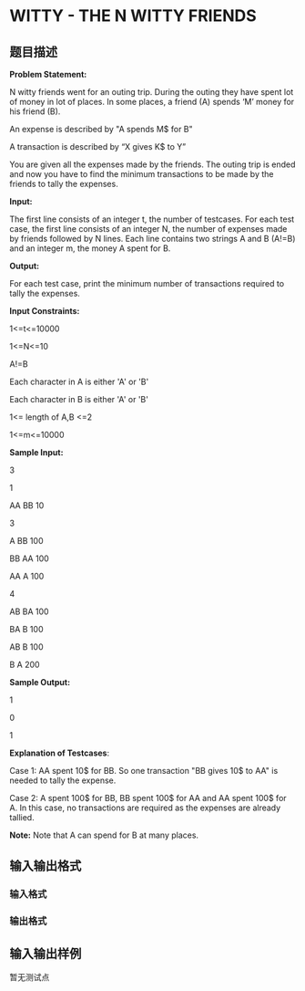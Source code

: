 # WITTY - THE N WITTY FRIENDS

## 题目描述

**Problem Statement:**

N witty friends went for an outing trip. During the outing they have spent lot of money in lot of places. In some places, a friend (A) spends ‘M’ money for his friend (B).

An expense is described by "A spends M$ for B"

A transaction is described by “X gives K$ to Y”

You are given all the expenses made by the friends. The outing trip is ended and now you have to find the minimum transactions to be made by the friends to tally the expenses.

**Input:**

The first line consists of an integer t, the number of testcases. For each test case, the first line consists of an integer N, the number of expenses made by friends followed by N lines. Each line contains two strings A and B (A!=B) and an integer m, the money A spent for B.

**Output:**

For each test case, print the minimum number of transactions required to tally the expenses.

**Input Constraints:**

1<=t<=10000

1<=N<=10

A!=B

Each character in A is either 'A' or 'B'

Each character in B is either 'A' or 'B'

1<= length of A,B <=2

1<=m<=10000

**Sample Input:**

3

1

AA BB 10

3

A BB 100

BB AA 100

AA A 100

4

AB BA 100

BA B 100

AB B 100

B A 200

**Sample Output:**

1

0

1

**Explanation of Testcases**:

Case 1: AA spent 10$ for BB. So one transaction "BB gives 10$ to AA" is needed to tally the expense.

Case 2: A spent 100$ for BB, BB spent 100$ for AA and AA spent 100$ for A. In this case, no transactions are required as the expenses are already tallied.

**Note:** Note that A can spend for B at many places.

## 输入输出格式

### 输入格式

### 输出格式

## 输入输出样例

暂无测试点

